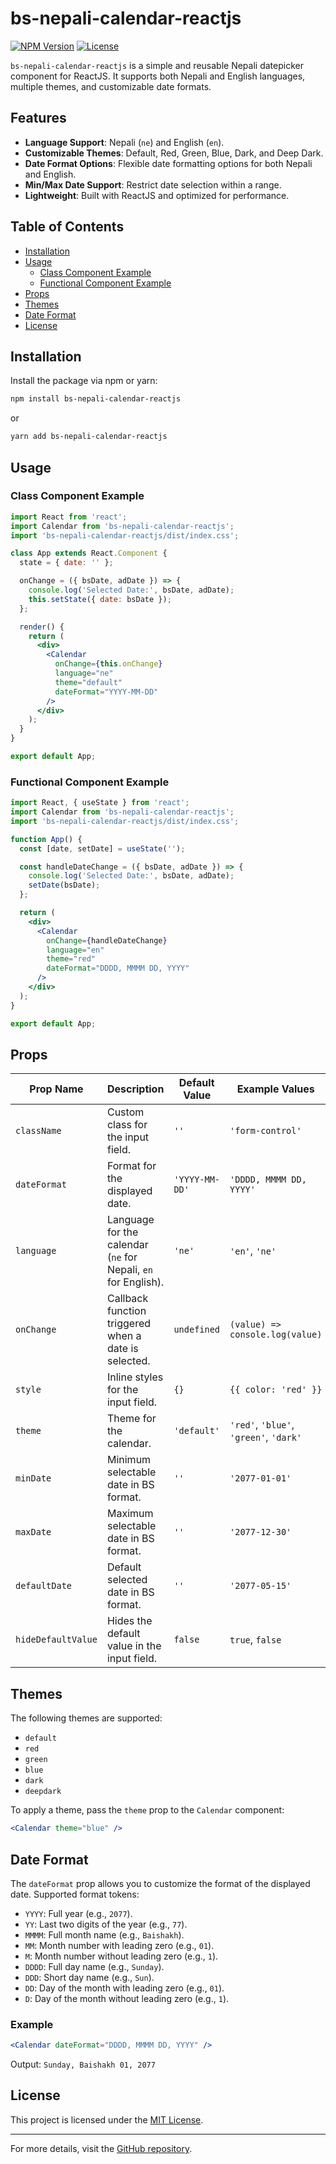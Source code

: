 # bs-nepali-calendar-reactjs

[![NPM Version](https://img.shields.io/npm/v/bs-nepali-calendar-reactjs.svg)](https://www.npmjs.com/package/bs-nepali-calendar-reactjs)
[![License](https://img.shields.io/badge/license-MIT-blue.svg)](LICENSE)

`bs-nepali-calendar-reactjs` is a simple and reusable Nepali datepicker component for ReactJS. It supports both Nepali and English languages, multiple themes, and customizable date formats.

## Features

- **Language Support**: Nepali (`ne`) and English (`en`).
- **Customizable Themes**: Default, Red, Green, Blue, Dark, and Deep Dark.
- **Date Format Options**: Flexible date formatting options for both Nepali and English.
- **Min/Max Date Support**: Restrict date selection within a range.
- **Lightweight**: Built with ReactJS and optimized for performance.

## Table of Contents

- [Installation](#installation)
- [Usage](#usage)
  - [Class Component Example](#class-component-example)
  - [Functional Component Example](#functional-component-example)
- [Props](#props)
- [Themes](#themes)
- [Date Format](#date-format)
- [License](#license)

## Installation

Install the package via npm or yarn:

```bash
npm install bs-nepali-calendar-reactjs
```

or

```bash
yarn add bs-nepali-calendar-reactjs
```

## Usage

### Class Component Example

```jsx
import React from 'react';
import Calendar from 'bs-nepali-calendar-reactjs';
import 'bs-nepali-calendar-reactjs/dist/index.css';

class App extends React.Component {
  state = { date: '' };

  onChange = ({ bsDate, adDate }) => {
    console.log('Selected Date:', bsDate, adDate);
    this.setState({ date: bsDate });
  };

  render() {
    return (
      <div>
        <Calendar
          onChange={this.onChange}
          language="ne"
          theme="default"
          dateFormat="YYYY-MM-DD"
        />
      </div>
    );
  }
}

export default App;
```

### Functional Component Example

```jsx
import React, { useState } from 'react';
import Calendar from 'bs-nepali-calendar-reactjs';
import 'bs-nepali-calendar-reactjs/dist/index.css';

function App() {
  const [date, setDate] = useState('');

  const handleDateChange = ({ bsDate, adDate }) => {
    console.log('Selected Date:', bsDate, adDate);
    setDate(bsDate);
  };

  return (
    <div>
      <Calendar
        onChange={handleDateChange}
        language="en"
        theme="red"
        dateFormat="DDDD, MMMM DD, YYYY"
      />
    </div>
  );
}

export default App;
```

## Props

| Prop Name       | Description                                                                 | Default Value | Example Values                          |
|------------------|-----------------------------------------------------------------------------|---------------|-----------------------------------------|
| `className`      | Custom class for the input field.                                          | `''`          | `'form-control'`                        |
| `dateFormat`     | Format for the displayed date.                                             | `'YYYY-MM-DD'`| `'DDDD, MMMM DD, YYYY'`                |
| `language`       | Language for the calendar (`ne` for Nepali, `en` for English).            | `'ne'`        | `'en'`, `'ne'`                          |
| `onChange`       | Callback function triggered when a date is selected.                      | `undefined`   | `(value) => console.log(value)`         |
| `style`          | Inline styles for the input field.                                        | `{}`          | `{{ color: 'red' }}`                    |
| `theme`          | Theme for the calendar.                                                   | `'default'`   | `'red'`, `'blue'`, `'green'`, `'dark'`  |
| `minDate`        | Minimum selectable date in BS format.                                     | `''`          | `'2077-01-01'`                          |
| `maxDate`        | Maximum selectable date in BS format.                                     | `''`          | `'2077-12-30'`                          |
| `defaultDate`    | Default selected date in BS format.                                       | `''`          | `'2077-05-15'`                          |
| `hideDefaultValue`| Hides the default value in the input field.                              | `false`       | `true`, `false`                         |

## Themes

The following themes are supported:

- `default`
- `red`
- `green`
- `blue`
- `dark`
- `deepdark`

To apply a theme, pass the `theme` prop to the `Calendar` component:

```jsx
<Calendar theme="blue" />
```

## Date Format

The `dateFormat` prop allows you to customize the format of the displayed date. Supported format tokens:

- `YYYY`: Full year (e.g., `2077`).
- `YY`: Last two digits of the year (e.g., `77`).
- `MMMM`: Full month name (e.g., `Baishakh`).
- `MM`: Month number with leading zero (e.g., `01`).
- `M`: Month number without leading zero (e.g., `1`).
- `DDDD`: Full day name (e.g., `Sunday`).
- `DDD`: Short day name (e.g., `Sun`).
- `DD`: Day of the month with leading zero (e.g., `01`).
- `D`: Day of the month without leading zero (e.g., `1`).

### Example

```jsx
<Calendar dateFormat="DDDD, MMMM DD, YYYY" />
```

Output: `Sunday, Baishakh 01, 2077`

## License

This project is licensed under the [MIT License](LICENSE).

---

For more details, visit the [GitHub repository](https://github.com/bishnu-subedi/bs-nepali-calendar-reactjs).
